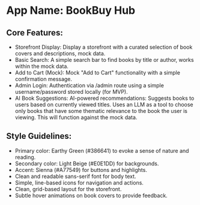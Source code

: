 # **App Name**: BookBuy Hub

## Core Features:

- Storefront Display: Display a storefront with a curated selection of book covers and descriptions, mock data.
- Basic Search: A simple search bar to find books by title or author, works within the mock data.
- Add to Cart (Mock): Mock "Add to Cart" functionality with a simple confirmation message.
- Admin Login: Authentication via /admin route using a simple username/password stored locally (for MVP).
- AI Book Suggestions: AI-powered recommendations: Suggests books to users based on currently viewed titles. Uses an LLM as a tool to choose only books that have some thematic relevance to the book the user is viewing. This will function against the mock data.

## Style Guidelines:

- Primary color: Earthy Green (#386641) to evoke a sense of nature and reading.
- Secondary color: Light Beige (#E0E1DD) for backgrounds.
- Accent: Sienna (#A77549) for buttons and highlights.
- Clean and readable sans-serif font for body text.
- Simple, line-based icons for navigation and actions.
- Clean, grid-based layout for the storefront.
- Subtle hover animations on book covers to provide feedback.